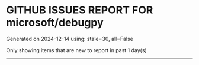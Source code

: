 
# GITHUB ISSUES REPORT FOR microsoft/debugpy


Generated on 2024-12-14 using: stale=30, all=False


Only showing items that are new to report in past 1 day(s)


---




















